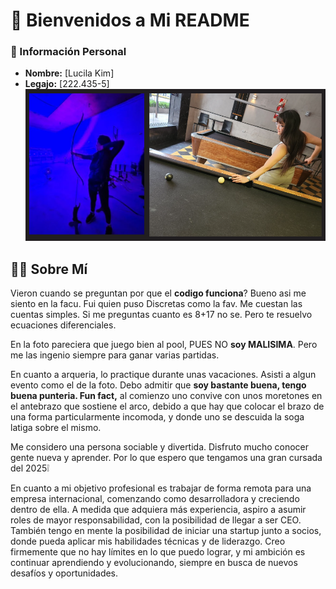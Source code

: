 # 🚀 Bienvenidos a Mi README


### 📌 Información Personal
- **Nombre:** [Lucila Kim]
- **Legajo:** [222.435-5]
 ![Mi Foto](mi_foto.png)


## 💁‍♀️​​ Sobre Mí
Vieron cuando se preguntan por que el **codigo funciona**? Bueno asi me siento en la facu. Fui quien puso Discretas como la fav. Me cuestan las cuentas simples. Si me preguntas cuanto es 8+17 no se. Pero te resuelvo ecuaciones diferenciales.

En la foto pareciera que juego bien al pool, PUES NO **soy MALISIMA**. Pero me las ingenio siempre para ganar varias partidas.

En cuanto a arqueria, lo practique durante unas vacaciones. Asisti a algun evento como el de la foto. Debo admitir que **soy bastante buena, tengo buena punteria. Fun fact,** al comienzo uno convive con unos moretones en el antebrazo que sostiene el arco, debido a que hay que colocar el brazo de una forma particularmente incomoda, y donde uno se descuida la soga latiga sobre el mismo.

Me considero una persona sociable y divertida. Disfruto mucho conocer gente nueva y aprender. Por lo que espero que tengamos una gran cursada del 2025❕​

En cuanto a mi objetivo profesional es trabajar de forma remota para una empresa internacional, comenzando como desarrolladora y creciendo dentro de ella. A medida que adquiera más experiencia, aspiro a asumir roles de mayor responsabilidad, con la posibilidad de llegar a ser CEO. También tengo en mente la posibilidad de iniciar una startup junto a socios, donde pueda aplicar mis habilidades técnicas y de liderazgo. Creo firmemente que no hay límites en lo que puedo lograr, y mi ambición es continuar aprendiendo y evolucionando, siempre en busca de nuevos desafíos y oportunidades.

